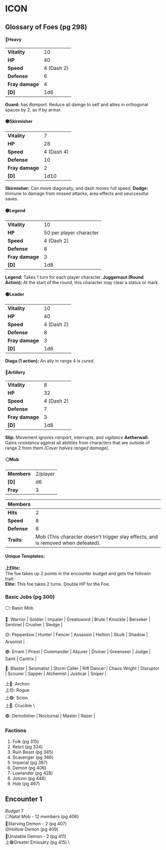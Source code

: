 # ICON
## Glossary of Foes (pg 298)
#### 🔴Heavy
| | |
| --- | --- |
| **Vitality** | 10 |
| **HP** | 40 |
| **Speed** | 4 (Dash 2) |
| **Defense** | 6 |
| **Fray damage** | 4 |
| **[D]** | 1d6 |

**Guard:** has *Rampart*. Reduce all damge to self and allies in orthogonal spaces by 2, as if by armor. 

#### 🟡Skirmisher
| | |
| --- | --- |
| **Vitality** | 7 |
| **HP** | 28 |
| **Speed** | 4 (Dash 4) |
| **Defense** | 10 |
| **Fray damage** | 2 |
| **[D]** | 1d10 |

**Skirmisher:** Can move diagonally, and dash moves full speed.
**Dodge:** Immune to damage from missed attacks, area effects and seuccessful saves.

#### 🟣Legend
| | |
| --- | --- |
| **Vitality** | 10 |
| **HP** | 50 per player character |
| **Speed** | 4 (Dash 2) |
| **Defense** | 8 |
| **Fray damage** | 3 |
| **[D]** | 1d8 |

**Legend:** Takes 1 turn for each player character.
**Juggernaut (Round Action):** At the start of the round, this character may clear a status or mark.

#### 🟢Leader
| | |
| --- | --- |
| **Vitality** | 10 |
| **HP** | 40 |
| **Speed** | 4 (Dash 2) |
| **Defense** | 8 |
| **Fray damage** | 3 |
| **[D]** | 1d6 |

**Diaga (1 action):** An ally in range 4 is *cured*.
#### 🔵Artillery
| | |
| --- | --- |
| **Vitality** | 8 |
| **HP** | 32 |
| **Speed** | 4 (Dash 2) |
| **Defense** | 7 |
| **Fray damage** | 3 |
| **[D]** | 1d8 |

**Slip:** Movement ignores *rampart*, interrupts, and *vigilance*
**Aetherwall:** Gains *resistance* against all abilities from characters that are outside of range 2 from them *(Cover halves ranged damage).*
#### ⚪Mob
| | |
| --- | --- |
| **Members** | 2/player |
| **[D]** | d6 |
| **Fray** | 3 |

| Members | |
| --- | --- |
| **Hits** | 2 |
| **Speed** | 8 |
| **Defense** | 8 |
| **Traits:** | Mob (This character doesn't trigger slay effects, and is removed when defeated). |
#### Unique Templates:
**上Elite:** \
The foe takes up 2 points in the encounter budget and gets the followin trait:\
**Elite:** This foe takes 2 turns. Double HP for the Foe.


### Basic Jobs (pg 300)
⚪:
    Basic Mob

🔴:
    Warrior |
    Soldier |
    Impaler |
    Greatsword |
    Brute |
    Knuckle |
    Berseker |
    Sentinel |
    Crusher |
    Sledge |

🟡:
    Pepperbox |
    Hunter |
    Fencer |
    Assassin |
    Hellion |
    Skulk |
    Shadow |
    Arsonist |
    
🟢:
    Errant |
    Priest |
    Commander |
    Abjurer |
    Diviner |
    Greenseer |
    Judge |
    Saint |
    Cantrix |
    
🔵:
    Blaster |
    Seismatist |
    Storm Caller |
    Rift Dancer |
    Chaos Wright |
    Disruptor |
    Scourer |
    Sapper |
    Alchemist |
    Justicar |
    Sniper |

上🔴:
    Archon \
上🟡:
    Rogue \
上🟢:
    Scion \
上🔵:
    Crucible \

🟣:
    Demolisher | 
    Nocturnal | 
    Master | 
    Razer | 

### Factions
1. Folk (pg 315)
2. Relict (pg 324)
3. Ruin Beast (pg 345)
4. Scavenger (pg 366)
5. Imperial (pg 387)
6. Demon (pg 406)
7. Lowlander (pg 428)
8. Jotunn (pg 448)
9. Hob (pg 467)

## Encounter 1
*Budget* 7 \
⚪Natal Mob - 12 members (pg 406) \
🔴Starving Demon - 2 (pg 407) \
🟡Hollow Demon (pg 409) \
🔵Unstable Demon - 2 (pg 411) \
上🟢Greater Emissary (pg 415) \


